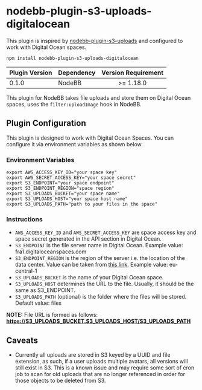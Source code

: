 # nodebb-plugin-s3-uploads-digitalocean

This plugin is inspired by [nodebb-plugin-s3-uploads](https://github.com/earthsenze/nodebb-plugin-s3-uploads) and configured to work with Digital Ocean spaces.

`npm install nodebb-plugin-s3-uploads-digitalocean`

| Plugin Version | Dependency     | Version Requirement     |
| ---------------| -------------- |:-----------------------:|
| 0.1.0          | NodeBB         | >= 1.18.0 |


This plugin for NodeBB takes file uploads and store them on Digital Ocean spaces, uses the `filter:uploadImage` hook in NodeBB. 

## Plugin Configuration

This plugin is designed to work with Digital Ocean Spaces. You can configure it via environment variables as shown below.

### Environment Variables

```
export AWS_ACCESS_KEY_ID="your space key"
export AWS_SECRET_ACCESS_KEY="your space secret"
export S3_ENDPOINT="your space endpoint"
export S3_ENDPOINT_REGION="space region"
export S3_UPLOADS_BUCKET="your space name"
export S3_UPLOADS_HOST="your space host name"
export S3_UPLOADS_PATH="path to your files in the space"
```

### Instructions

* `AWS_ACCESS_KEY_ID` and `AWS_SECRET_ACCESS_KEY` are space access key and space secret generated in the API section in Digital Ocean.
* `S3_ENDPOINT` is the file server name in Digital Ocean. Example value: fra1.digitaloceanspaces.com
* `S3_ENDPOINT_REGION` is the region of the server i.e. the location of the data center. Value can be taken from [this link](https://docs.digitalocean.com/products/platform/availability-matrix/). Example value: eu-central-1
* `S3_UPLOADS_BUCKET` is the name of your Digital Ocean space.</li>
* `S3_UPLOADS_HOST` determines the URL to the file. Usually, it should be the same as S3_ENDPOINT.</li>
* `S3_UPLOADS_PATH` (optional) is the folder where the files will be stored. Default value: files</li>

**NOTE:** File URL is formed as follows: **https://S3_UPLOADS_BUCKET.S3_UPLOADS_HOST/S3_UPLOADS_PATH**

## Caveats

* Currently all uploads are stored in S3 keyed by a UUID and file extension, as such, if a user uploads multiple avatars, all versions will still exist in S3. This is a known issue and may require some sort of cron job to scan for old uploads that are no longer referenced in order for those objects to be deleted from S3.

